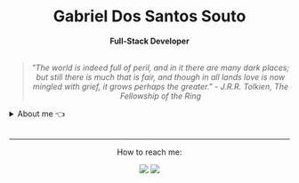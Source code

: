 <h1 align="center"> Gabriel Dos Santos Souto </h1>
    
<div align="center">
<b>Full-Stack Developer</b>
<br>
<br>

<blockquote>
    <p><i>
       "The world is indeed full of peril, and in it there are many dark places; but still there is much that is fair, and though in all lands love is now mingled with grief, it grows perhaps the greater." - J.R.R. Tolkien, The Fellowship of the Ring
    </i></p>
</blockquote>
</div>



<details closed>
<summary>About me 👈</summary>
<br />

<div align="right" style="margin:auto">
     <a href="https://github.com/gabesouto">
      <img height="150em" src="https://github-readme-stats.vercel.app/api/top-langs/?username=gabesouto&theme=cobalt&hide_border=false&&layout=compact&include_all_commits=true" alt="most used languages"
align="right">
    </a>
</div>


Hey there!! I am Gabriel :wave:

I am a dedicated full-stack developer with experience in teaching the English language and a degree in Physical Education. 


My technology stack includes **Typescript**, **Express.js**, and **Node.js**, and I am skilled in using **Sequelize** for effective data management. Additionally, I have experience with testing tools like **Jest**, **Mocha**, **Chai**, and **Sinon**. I am knowledgeable in **MySQL** for structured data storage and retrieval, and I am familiar with **Docker** and **Docker Compose** for seamless deployment.


For the frontend, I have knowledge in utilizing **Next.js**, **React.js**, **CSS**, **HTML**, and **Javascript** for frontend development.


My main skills are crafting refined library APIs, implementing software testing methodologies, adhering to software design principles for API modeling, and utilizing my educational background to bring impactful interpersonal skills to my team.



I am currently open to work!.

</div>
</details>



<br/>

---

<div align="center"> 
  <p>How to reach me:</p>
  <a href = "mailto:soutogabriel04@gmail.com"><img src="https://img.shields.io/badge/-Gmail-%23333?style=for-the-badge&logo=gmail&logoColor=white" target="_blank"></a>
  <a href="https://www.linkedin.com/in/gabrielsouto-developer" target="_blank"><img src="https://img.shields.io/badge/-LinkedIn-%230077B5?style=for-the-badge&logo=linkedin&logoColor=white" target="_blank"></a> 
</div>
